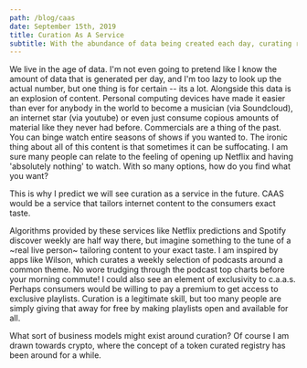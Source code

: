 ```yaml
---
path: /blog/caas
date: September 15th, 2019
title: Curation As A Service
subtitle: With the abundance of data being created each day, curating relevant content is becoming increasingly difficult. How much new businesses be created around effective curation?
---
```

We live in the age of data. I'm not even going to pretend like I know the amount of data that is generated per day, and I'm too lazy to look up the actual number, but one thing is for certain -- its a lot. Alongside this data is an explosion of content. Personal computing devices have made it easier than ever for anybody in the world to become a musician (via Soundcloud), an internet star (via youtube) or even just consume copious amounts of material like they never had before. Commercials are a thing of the past. You can binge watch entire seasons of shows if you wanted to. The ironic thing about all of this content is that sometimes it can be suffocating. I am sure many people can relate to the feeling of opening up Netflix and having 'absolutely nothing' to watch. With so many options, how do you find what you want?

This is why I predict we will see curation as a service in the future. CAAS would be a service that tailors internet content to the consumers exact taste.

Algorithms provided by these services like Netflix predictions and Spotify discover weekly are half way there, but imagine something to the tune of a ~real live person~ tailoring content to your exact taste. I am inspired by apps like Wilson, which curates a weekly selection of podcasts around a common theme. No wore trudging through the podcast top charts before your morning commute! I could also see an element of exclusivity to c.a.a.s. Perhaps consumers would be willing to pay a premium to get access to exclusive playlists. Curation is a legitimate skill, but too many people are simply giving that away for free by making playlists open and available for all.

What sort of business models might exist around curation? Of course I am drawn towards crypto, where the concept of a token curated registry has been around for a while.
